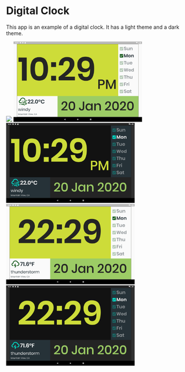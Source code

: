 # Digital Clock

This app is an example of a digital clock.
It has a light theme and a dark theme.

<img src='pasupathiFlutterClock.mp4' width='350'>

<img src='light1.png' width='350'>

<img src='dark1.png' width='350'>

<img src='light2.png' width='350'>

<img src='dark2.png' width='350'>
